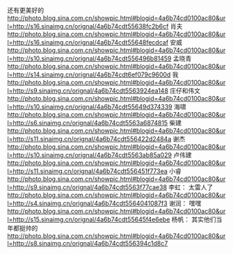 还有更美好的
http://photo.blog.sina.com.cn/showpic.html#blogid=4a6b74cd0100ac80&url=http://s16.sinaimg.cn/orignal/4a6b74cdt55638fc2b6cf
肖夫
http://photo.blog.sina.com.cn/showpic.html#blogid=4a6b74cd0100ac80&url=http://s16.sinaimg.cn/orignal/4a6b74cdt55648fecdcaf
安威
http://photo.blog.sina.com.cn/showpic.html#blogid=4a6b74cd0100ac80&url=http://s10.sinaimg.cn/orignal/4a6b74cdt556496b81459
孟晓青
http://photo.blog.sina.com.cn/showpic.html#blogid=4a6b74cd0100ac80&url=http://s14.sinaimg.cn/orignal/4a6b74cdt6ef079c9600d
我
http://photo.blog.sina.com.cn/showpic.html#blogid=4a6b74cd0100ac80&url=http://s9.sinaimg.cn/orignal/4a6b74cdt5563924ea148
庄仔和伟文
http://photo.blog.sina.com.cn/showpic.html#blogid=4a6b74cd0100ac80&url=http://s10.sinaimg.cn/orignal/4a6b74cdt55649d374339
海啸
http://photo.blog.sina.com.cn/showpic.html#blogid=4a6b74cd0100ac80&url=http://s6.sinaimg.cn/orignal/4a6b74cdt5563a6874815
柴建
http://photo.blog.sina.com.cn/showpic.html#blogid=4a6b74cd0100ac80&url=http://s11.sinaimg.cn/orignal/4a6b74cdt556422d2484a
谢杰
http://photo.blog.sina.com.cn/showpic.html#blogid=4a6b74cd0100ac80&url=http://s10.sinaimg.cn/orignal/4a6b74cdt5563ab85a029
卢伟建
http://photo.blog.sina.com.cn/showpic.html#blogid=4a6b74cd0100ac80&url=http://s11.sinaimg.cn/orignal/4a6b74cdt556451f773ea
小睿
http://photo.blog.sina.com.cn/showpic.html#blogid=4a6b74cd0100ac80&url=http://s9.sinaimg.cn/orignal/4a6b74cdt5563f77cae38
李虹：
太雷人了
http://photo.blog.sina.com.cn/showpic.html#blogid=4a6b74cd0100ac80&url=http://s4.sinaimg.cn/orignal/4a6b74cdt5564041087f3
谢润：
嘿嘿
http://photo.blog.sina.com.cn/showpic.html#blogid=4a6b74cd0100ac80&url=http://s15.sinaimg.cn/orignal/4a6b74cdt55645f4e6ebe
杨帆：
其实他们当年都挺帅的
http://photo.blog.sina.com.cn/showpic.html#blogid=4a6b74cd0100ac80&url=http://s8.sinaimg.cn/orignal/4a6b74cdt556394c1d8c7
 
